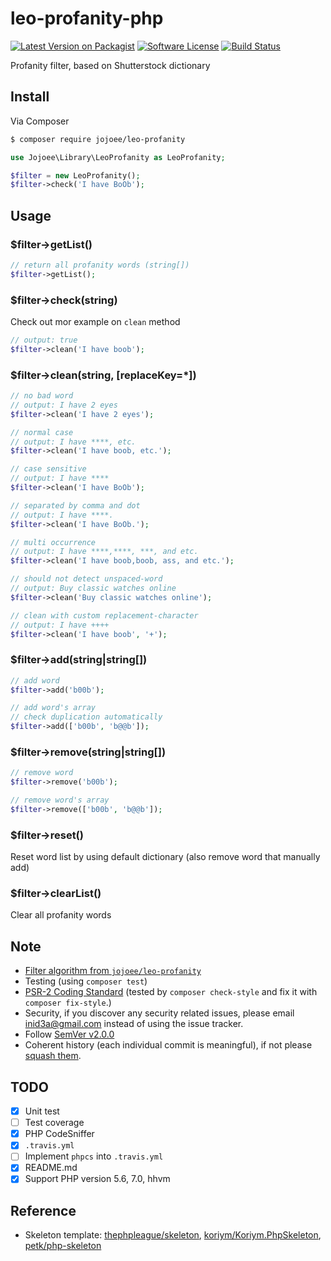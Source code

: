 # leo-profanity-php

[![Latest Version on Packagist][ico-version]][link-packagist]
[![Software License][ico-license]](LICENSE.md)
[![Build Status][ico-travis]][link-travis]

Profanity filter, based on Shutterstock dictionary

## Install

Via Composer

``` bash
$ composer require jojoee/leo-profanity
```

``` php
use Jojoee\Library\LeoProfanity as LeoProfanity;

$filter = new LeoProfanity();
$filter->check('I have BoOb');
```

## Usage

### $filter->getList()

``` php
// return all profanity words (string[])
$filter->getList();
```

### $filter->check(string)

Check out mor example on `clean` method

``` php
// output: true
$filter->clean('I have boob');
```

### $filter->clean(string, [replaceKey=*])

``` php
// no bad word
// output: I have 2 eyes
$filter->clean('I have 2 eyes');

// normal case
// output: I have ****, etc.
$filter->clean('I have boob, etc.');

// case sensitive
// output: I have ****
$filter->clean('I have BoOb');

// separated by comma and dot
// output: I have ****.
$filter->clean('I have BoOb.');

// multi occurrence
// output: I have ****,****, ***, and etc.
$filter->clean('I have boob,boob, ass, and etc.');

// should not detect unspaced-word
// output: Buy classic watches online
$filter->clean('Buy classic watches online');

// clean with custom replacement-character
// output: I have ++++
$filter->clean('I have boob', '+');
```

### $filter->add(string|string[])

``` php
// add word
$filter->add('b00b');

// add word's array
// check duplication automatically
$filter->add(['b00b', 'b@@b']);
```

### $filter->remove(string|string[])

``` php
// remove word
$filter->remove('b00b');

// remove word's array
$filter->remove(['b00b', 'b@@b']);
```

### $filter->reset()

Reset word list by using default dictionary (also remove word that manually add)

### $filter->clearList()

Clear all profanity words

## Note

- [Filter algorithm from `jojoee/leo-profanity`](https://github.com/jojoee/leo-profanity#algorithm)
- Testing (using `composer test`) 
- [PSR-2 Coding Standard](https://github.com/php-fig/fig-standards/blob/master/accepted/PSR-2-coding-style-guide.md) (tested by `composer check-style` and fix it with `composer fix-style`.)
- Security, if you discover any security related issues, please email inid3a@gmail.com instead of using the issue tracker.
- Follow [SemVer v2.0.0](http://semver.org/)
- Coherent history (each individual commit is meaningful), if not please [squash them](http://www.git-scm.com/book/en/v2/Git-Tools-Rewriting-History#Changing-Multiple-Commit-Messages).

## TODO

- [x] Unit test
- [ ] Test coverage
- [x] PHP CodeSniffer
- [x] `.travis.yml`
- [ ] Implement `phpcs` into `.travis.yml` 
- [x] README.md
- [x] Support PHP version 5.6, 7.0, hhvm

## Reference

- Skeleton template: [thephpleague/skeleton](https://github.com/thephpleague/skeleton), [koriym/Koriym.PhpSkeleton](https://github.com/koriym/Koriym.PhpSkeleton), [petk/php-skeleton](https://github.com/petk/php-skeleton)

[ico-version]: https://img.shields.io/packagist/v/jojoee/leo-profanity.svg?style=flat-square
[ico-license]: https://img.shields.io/badge/license-MIT-brightgreen.svg?style=flat-square
[ico-travis]: https://img.shields.io/travis/jojoee/leo-profanity-php/master.svg?style=flat-square

[link-packagist]: https://packagist.org/packages/jojoee/leo-profanity
[link-travis]: https://travis-ci.org/jojoee/leo-profanity-php

